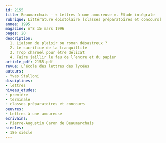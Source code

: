 ```yaml
---
id: 2155
title: Beaumarchais – « Lettres à une amoureuse ». Étude intégrale
rubrique: Littérature épistolaire [classes préparatoires et concours]
annee: 1995
magazine: n°8 15 mars 1996
pages: 20
description: 
  1. Liaison de plaisir ou roman désastreux ?
  2. Le sacrifice de la tranquillité
  3. Trop charnel pour être délicat
  4. Faire jaillir le feu de l’encre et du papier
article_pdf: 2155.pdf
revue: L’école des lettres des lycées
auteurs:
- Yves Stalloni
disciplines:
- lettres
niveau_etudes:
- première
- terminale
- classes préparatoires et concours
oeuvres:
- Lettres à une amoureuse
ecrivains:
- Pierre-Augustin Caron de Beaumarchais
siecles:
- 18e siècle
---
```

